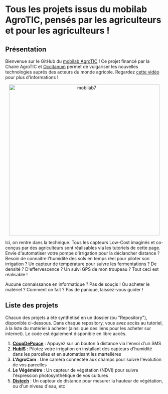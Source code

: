 # Tous les projets issus du mobilab AgroTIC, pensés par les agriculteurs et pour les agriculteurs !

## Présentation

Bienvenue sur le GitHub du [mobilab AgroTIC](https://www.agrotic.org/atelier-mobile/) ! Ce projet financé par la Chaire AgroTIC et [Occitanum](https://occitanum.fr/) permet de vulgariser les nouvelles technologies auprès des acteurs du monde agricole. Regardez [cette vidéo](https://www.youtube.com/watch?v=ZqYmt1dlLEU) pour plus d'informations !

<p align="center">
  <img width="480" alt="mobilab7" src="https://user-images.githubusercontent.com/24956276/141987816-b33c67f5-46b1-4a83-bb5a-c93de5d9871a.png">
</p>

Ici, on rentre dans la technique. Tous les capteurs Low-Cost imaginés et co-conçus par des agriculteurs sont réalisables via les tutoriels de cette page. Envie d'automatiser votre pompe d'irrigation pour la déclancher distance ? Besoin de connaitre l'humidité des sols en temps réel pour piloter son irrigation ? Un capteur de température pour suivre les fermentations ? De densité ? D'effervescence ? Un suivi GPS de mon troupeau ? Tout ceci est réalisable !

Aucune connaissance en informatique ? Pas de souçis ! 
Ou acheter le matériel ? Comment on fait ? Pas de panique, laissez-vous guider ! 

## Liste des projets
Chacun des projets a été synthétisé en un dossier (ou "Repository"), disponible ci-dessous. Dans chaque repository, vous avez accès au tutoriel, à la liste du matériel à acheter (ainsi que des liens pour les acheter sur internet). Le code est également disponible en libre accès.

1. **[CoupDePouce](https://github.com/Mobilab-AgroTIC/CoupDePouce)** : Appuyez sur un bouton à distance via l'envoi d'un SMS
2. **[HubIS](https://github.com/Mobilab-AgroTIC/HubIS)** : Pilotez votre irrigation en installant des capteurs d'humidité dans les parcelles et en automatisant les martelières
3. **L'AgroCam** : Une caméra connectée aux champs pour suivre l'évolution de vos parcelles
4. **Le Végémètre** : Un capteur de végétation (NDVI) pour suivre l'éxpression photosynthétique de vos cultures
5. **[Distech](https://github.com/Mobilab-AgroTIC/distech)** : Un capteur de distance pour mesurer la hauteur de végétation, ou d'un niveau d'eau, etc
